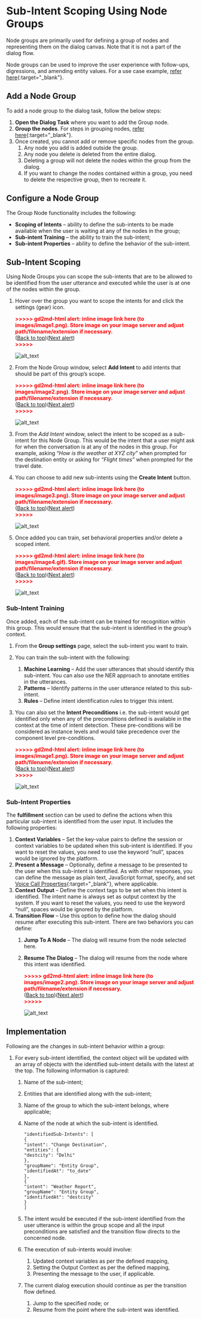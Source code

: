 # Sub-Intent Scoping Using Node Groups

Node groups are primarily used for defining a group of nodes and representing them on the dialog canvas. Note that it is not a part of the dialog flow.

Node groups can be used to improve the user experience with follow-ups, digressions, and amending entity values. For a use case example, [refer here](../../../../../how-tos/build-a-banking-assistant/deploy-the-assistant/intent-scoping-using-group-node){:target="_blank"}.


## Add a Node Group

To add a node group to the dialog task, follow the below steps:

1. **Open the Dialog Task** where you want to add the Group node.
2. **Group the nodes**. For steps in grouping nodes, [refer here](../../using-the-dialog-builder-tool/){:target="_blank"}.
3. Once created, you cannot add or remove specific nodes from the group.
    1. Any node you add is added outside the group.
    2. Any node you delete is deleted from the entire dialog.
    3. Deleting a group will not delete the nodes within the group from the dialog.
    4. If you want to change the nodes contained within a group, you need to delete the respective group, then to recreate it.


## Configure a Node Group

The Group Node functionality includes the following:

* **Scoping of Intents** – ability to define the sub-intents to be made available when the user is waiting at any of the nodes in the group;
* **Sub-intent Training** – the ability to train the sub-intent;
* **Sub-intent Properties** – ability to define the behavior of the sub-intent.


## Sub-Intent Scoping

Using Node Groups you can scope the sub-intents that are to be allowed to be identified from the user utterance and executed while the user is at one of the nodes within the group.

1. Hover over the group you want to scope the intents for and click the settings (gear) icon.

    <p id="gdcalert1" ><span style="color: red; font-weight: bold">>>>>>  gd2md-html alert: inline image link here (to images/image1.png). Store image on your image server and adjust path/filename/extension if necessary. </span><br>(<a href="#">Back to top</a>)(<a href="#gdcalert2">Next alert</a>)<br><span style="color: red; font-weight: bold">>>>>> </span></p>

    ![alt_text](images/image1.png "image_tooltip")

2. From the Node Group window, select **Add Intent** to add intents that should be part of this group’s scope.

    <p id="gdcalert2" ><span style="color: red; font-weight: bold">>>>>>  gd2md-html alert: inline image link here (to images/image2.png). Store image on your image server and adjust path/filename/extension if necessary. </span><br>(<a href="#">Back to top</a>)(<a href="#gdcalert3">Next alert</a>)<br><span style="color: red; font-weight: bold">>>>>> </span></p>

    ![alt_text](images/image2.png "image_tooltip")

3. From the _Add Intent_ window, select the intent to be scoped as a sub-intent for this Node Group. This would be the intent that a user might ask for when the conversation is at any of the nodes in this group. For example, asking “_How is the weather at XYZ city_” when prompted for the destination entity or asking for _“Flight times”_ when prompted for the travel date.

4. You can choose to add new sub-intents using the **Create Intent** button.

    <p id="gdcalert3" ><span style="color: red; font-weight: bold">>>>>>  gd2md-html alert: inline image link here (to images/image3.png). Store image on your image server and adjust path/filename/extension if necessary. </span><br>(<a href="#">Back to top</a>)(<a href="#gdcalert4">Next alert</a>)<br><span style="color: red; font-weight: bold">>>>>> </span></p>

    ![alt_text](images/image3.png "image_tooltip")

5. Once added you can train, set behavioral properties and/or delete a scoped intent.

    <p id="gdcalert4" ><span style="color: red; font-weight: bold">>>>>>  gd2md-html alert: inline image link here (to images/image4.gif). Store image on your image server and adjust path/filename/extension if necessary. </span><br>(<a href="#">Back to top</a>)(<a href="#gdcalert5">Next alert</a>)<br><span style="color: red; font-weight: bold">>>>>> </span></p>

    ![alt_text](images/image4.gif "image_tooltip")


### Sub-Intent Training

Once added, each of the sub-intent can be trained for recognition within this group. This would ensure that the sub-intent is identified in the group’s context.

1. From the **Group settings** page, select the sub-intent you want to train.
2. You can train the sub-intent with the following:
    1. **Machine Learning** – Add the user utterances that should identify this sub-intent. You can also use the NER approach to annotate entities in the utterances.
    2. **Patterns** – Identify patterns in the user utterance related to this sub-intent.
    3. **Rules** – Define intent identification rules to trigger this intent.

3. You can also set the **Intent Preconditions** i.e. the sub-intent would get identified only when any of the preconditions defined is available in the context at the time of intent detection. These pre-conditions will be considered as instance levels and would take precedence over the component level pre-conditions.

    <p id="gdcalert1" ><span style="color: red; font-weight: bold">>>>>>  gd2md-html alert: inline image link here (to images/image1.png). Store image on your image server and adjust path/filename/extension if necessary. </span><br>(<a href="#">Back to top</a>)(<a href="#gdcalert2">Next alert</a>)<br><span style="color: red; font-weight: bold">>>>>> </span></p>

    ![alt_text](images/image1.png "image_tooltip")


### Sub-Intent Properties

The **fulfillment** section can be used to define the actions when this particular sub-intent is identified from the user input. It includes the following properties:

1. **Context Variables** – Set the key-value pairs to define the session or context variables to be updated when this sub-intent is identified. If you want to reset the values, you need to use the keyword “null”, spaces would be ignored by the platform.
2. **Present a Message** – Optionally, define a message to be presented to the user when this sub-intent is identified. As with other responses, you can define the message as plain text, JavaScript format, specify, and set [Voice Call Properties](../../../../../channels/call-properties){:target="_blank"}, where applicable.
3. **Context Output** – Define the context tags to be set when this intent is identified. The intent name is always set as output context by the system. If you want to reset the values, you need to use the keyword “null”, spaces would be ignored by the platform.
4. **Transition Flow** – Use this option to define how the dialog should resume after executing this sub-intent. There are two behaviors you can define:
    1. **Jump To A Node** – The dialog will resume from the node selected here.
    2. **Resume The Dialog** – The dialog will resume from the node where this intent was identified.

        <p id="gdcalert2" ><span style="color: red; font-weight: bold">>>>>>  gd2md-html alert: inline image link here (to images/image2.png). Store image on your image server and adjust path/filename/extension if necessary. </span><br>(<a href="#">Back to top</a>)(<a href="#gdcalert3">Next alert</a>)<br><span style="color: red; font-weight: bold">>>>>> </span></p>

        ![alt_text](images/image2.png "image_tooltip")


## Implementation

Following are the changes in sub-intent behavior within a group:

1. For every sub-intent identified, the context object will be updated with an array of objects with the identified sub-intent details with the latest at the top. The following information is captured:  

    1. Name of the sub-intent;
    2. Entities that are identified along with the sub-intent;
    3. Name of the group to which the sub-intent belongs, where applicable;
    4. Name of the node at which the sub-intent is identified.
    
        ```
        "identifiedSub-Intents": [
        {
        "intent": "Change Destination",
        "entities": {
        "destcity": "Delhi"
        },
        "groupName": "Entity Group",
        "identifiedAt": "to_date"
        },
        {
        "intent": "Weather Report",
        "groupName": "Entity Group",
        "identifiedAt": "destcity"
        }
        ]
        ```

    5. The intent would be executed if the sub-intent identified from the user utterance is within the group scope and all the input preconditions are satisfied and the transition flow directs to the concerned node.
    6. The execution of sub-intents would involve:  

        1. Updated context variables as per the defined mapping,
        2. Setting the Output Context as per the defined mapping,
        3. Presenting the message to the user, if applicable.
        
    7. The current dialog execution should continue as per the transition flow defined.  
    
        1. Jump to the specified node; or
        2. Resume from the point where the sub-intent was identified.